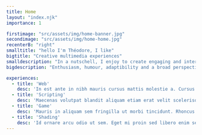 ```yaml
---
title: Home
layout: "index.njk"
importance: 1

firstimage: "src/assets/img/home-banner.jpg"
secondimage: "src/assets/img/home-home.jpg"
recenterB: "right"
smalltitle: "hello I'm Théodore, I like"
bigtitle: "Creative multimedia experiences"
smalldescription: "In a nutschell, I enjoy to create engaging and interactive digital stuff, through a variety of different medias, such as web, design, animation and video-games."
bigdescription: "Enthusiasm, humour, adaptibility and a broad perspective shape my way of working"

experiences:
  - title: 'Web'
    desc: 'In est ante in nibh mauris cursus mattis molestie a. Cursus euismod quis viverra nibh cras.'
  - title: 'Scripting'
    desc: 'Maecenas volutpat blandit aliquam etiam erat velit scelerisque in. Malesuada fames ac turpis egestas integer eget aliquet. Sit amet commodo nulla facilisi nullam vehicula ipsum a.'
  - title: 'Game'
    desc: 'Mauris in aliquam sem fringilla ut morbi tincidunt. Rhoncus est pellentesque elit ullamcorper. Massa massa ultricies mi quis hendrerit dolor magna. Arcu felis bibendum ut tristique et egestas quis ipsum.'
  - title: 'Shading'
    desc: 'Id ornare arcu odio ut sem. Eget mi proin sed libero enim sed faucibus. Tortor pretium viverra suspendisse potenti nullam ac tortor vitae.'
---
```

